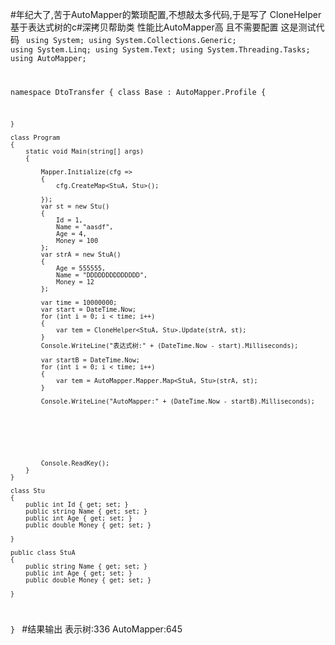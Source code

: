 #年纪大了,苦于AutoMapper的繁琐配置,不想敲太多代码,于是写了 CloneHelper 基于表达式树的c#深拷贝帮助类 性能比AutoMapper高 且不需要配置
这是测试代码
<code>
using System;
using System.Collections.Generic;
using System.Linq;
using System.Text;
using System.Threading.Tasks;
using AutoMapper;

namespace DtoTransfer
{
    class Base : AutoMapper.Profile
    {


    }

    class Program
    {
        static void Main(string[] args)
        {

            Mapper.Initialize(cfg =>
            {
                cfg.CreateMap<StuA, Stu>();

            });
            var st = new Stu()
            {
                Id = 1,
                Name = "aasdf",
                Age = 4,
                Money = 100
            };
            var strA = new StuA()
            {
                Age = 555555,
                Name = "DDDDDDDDDDDDDD",
                Money = 12
            };

            var time = 10000000;
            var start = DateTime.Now;
            for (int i = 0; i < time; i++)
            {
                var tem = CloneHelper<StuA, Stu>.Update(strA, st);
            }
            Console.WriteLine("表达式树:" + (DateTime.Now - start).Milliseconds);

            var startB = DateTime.Now;
            for (int i = 0; i < time; i++)
            {
                var tem = AutoMapper.Mapper.Map<StuA, Stu>(strA, st);
            }

            Console.WriteLine("AutoMapper:" + (DateTime.Now - startB).Milliseconds);


        

    



            Console.ReadKey();
        }
    }

    class Stu
    {
        public int Id { get; set; }
        public string Name { get; set; }
        public int Age { get; set; }
        public double Money { get; set; }

    }

    public class StuA
    {
        public string Name { get; set; }
        public int Age { get; set; }
        public double Money { get; set; }

    }
}
</code>
#结果输出    表示树:336 AutoMapper:645
